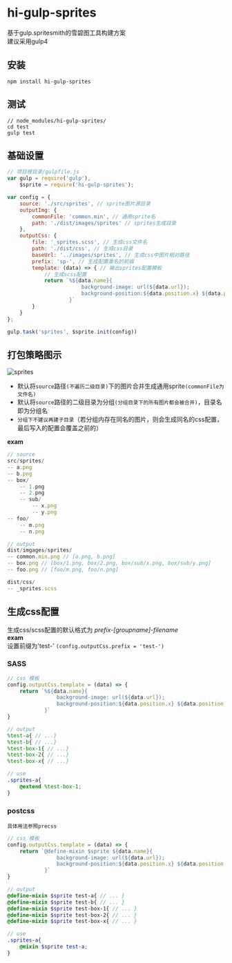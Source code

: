 # hi-gulp-sprites
基于gulp.spritesmith的雪碧图工具构建方案     
建议采用gulp4


## 安装
```
npm install hi-gulp-sprites
```

## 测试
```
// node_modules/hi-gulp-sprites/
cd test
gulp test
```

## 基础设置
```js
// 项目根目录/gulpfile.js
var gulp = require('gulp'),
    $sprite = require('hi-gulp-sprites');

var config = {
    source: './src/sprites', // sprite图片源目录
    outputImg: {
        commonFile: 'common.min', // 通用sprite名
        path: './dist/images/sprites' // sprites生成目录
    },
    outputCss: {
        file: '_sprites.scss', // 生成css文件名
        path: './dist/css', // 生成css目录
        baseUrl: '../images/sprites', // 生成css中图片相对路径
        prefix: 'sp-', // 生成配置类名的前缀
        template: (data) => { // 输出sprites配置模板
            // 生成scss配置
            return `%${data.name}{
                        background-image: url(${data.url});
                        background-position:${data.position.x} ${data.position.y};
                    }`
        }
    }
};

gulp.task('sprites', $sprite.init(config))
```

## 打包策略图示
![sprites](https://cloud.githubusercontent.com/assets/3962259/15205493/58628638-184a-11e6-8bb7-59e2be0e752e.png)     
- 默认将`source`路径`(不遍历二级目录)`下的图片合并生成通用sprite`(commonFile为文件名)`     
- 默认将`source`路径的二级目录为分组`(分组目录下的所有图片都会被合并)`，目录名即为分组名    
- `分组下不建议再建子目录`（若分组内存在同名的图片，则会生成同名的css配置，最后写入的配置会覆盖之前的）  

**exam**   

```js
// source
src/sprites/
-- a.png
-- b.png
-- box/
    -- 1.png
    -- 2.png
    -- sub/
        -- x.png
        -- y.png
-- foo/
    -- m.png
    -- n.png

// output
dist/imgages/sprites/
-- common.min.png // [a.png, b.png]
-- box.png // [box/1.png, box/2.png, box/sub/x.png, box/sub/y.png]
-- foo.png // [foo/m.png, foo/n.png]

dist/css/
-- _sprites.scss
```

## 生成css配置
生成css/scss配置的默认格式为 *prefix-[groupname]-filename*     
**exam**    
设置前缀为'test-' `(config.outputCss.prefix = 'test-')`

### SASS
```js
// css 模板
config.outputCss.template = (data) => {
    return `%${data.name}{
                background-image: url(${data.url});
                background-position:${data.position.x} ${data.position.y};
            }`
}
```
```scss
// output
%test-a{ // ...}
%test-b{ // ...}
%test-box-1{ // ...}
%test-box-2{ // ...}
%test-box-x{ // ...}

// use
.sprites-a{
    @extend %test-box-1;
}
```

### postcss
`具体用法参照precss`
```js
// css 模板
config.outputCss.template = (data) => {
    return `@define-mixin $sprite ${data.name}{
                background-image: url(${data.url});
                background-position:${data.position.x} ${data.position.y};
            }`
}
```
```scss
// output
@define-mixin $sprite test-a{ // ... }
@define-mixin $sprite test-b{ // ... }
@define-mixin $sprite test-box-1{ // ... }
@define-mixin $sprite test-box-2{ // ... }
@define-mixin $sprite test-box-x{ // ... }

// use
.sprites-a{
    @mixin $sprite test-a;
}
```
